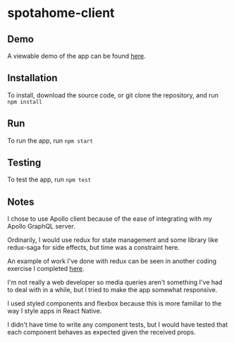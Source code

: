 # spotahome-client

## Demo
A viewable demo of the app can be found [here](https://ants-spotahome-client.herokuapp.com/).

## Installation

To install, download the source code, or git clone the repository, and run `npm install`

## Run 

To run the app, run `npm start`

## Testing 

To test the app, run `npm test`

## Notes

I chose to use Apollo client because of the ease of integrating with my Apollo GraphQL server.

Ordinarily, I would use redux for state management and some library like redux-saga for side effects, but time was a constraint here.

An example of work I've done with redux can be seen in another coding exercise I completed [here](https://github.com/antpuleo2586/drones).

I'm not really a web developer so media queries aren't something I've had to deal with in a while, but I tried to make the app somewhat responsive.

I used styled components and flexbox because this is more familiar to the way I style apps in React Native.

I didn't have time to write any component tests, but I would have tested that each component behaves as expected given the received props.
